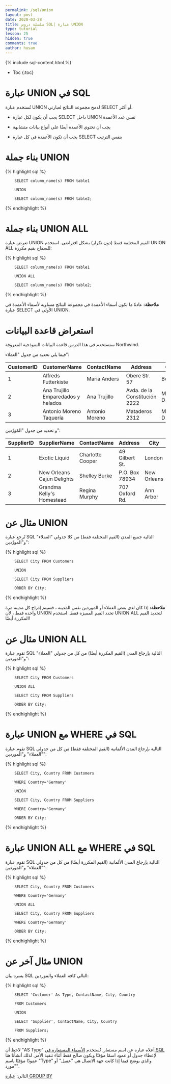 ```yaml
---
permalink: /sql/union
layout: post
date: 2020-03-28
title: سلسلة دروس SQL| عبارة UNION
type: tutorial
lesson: 25
hidden: true
comments: true
author: husam
---
```


{% include sql-content.html %}

* Toc
{:toc}


# عبارة UNION في SQL

تُستخدم عبارة  UNION لدمج مجموعة النتائج لعبارتي SELECT أو أكثر.

* يجب أن يكون لكل عبارة SELECT داخل UNION نفس عدد الأعمدة

* يجب أن تحتوي الأعمدة أيضًا على أنواع بيانات متشابهة

* يجب أن تكون الأعمدة في كل عبارة SELECT بنفس الترتيب

# بناء جملة UNION  

{% highlight sql %}

        SELECT column_name(s) FROM table1

        UNION

        SELECT column_name(s) FROM table2;

{% endhighlight %}


# بناء جملة UNION ALL

تعرض عبارة UNION القيم المختلفة فقط (دون تكرار) بشكل افتراضي. استخدم UNION ALL للسماح بقيم مكررة:

{% highlight sql %}

        SELECT column_name(s) FROM table1

        UNION ALL

        SELECT column_name(s) FROM table2;

{% endhighlight %}

**ملاحظة:** عادةً ما تكون أسماء الأعمدة في مجموعة النتائج مساوية لأسماء الأعمدة في عبارة SELECT الأولى في UNION.

# استعراض قاعدة البيانات

سنستخدم في هذا الدرس قاعدة البيانات النموذجية المعروفة Northwind.

فيما يلي تحديد من جدول "العملاء":

| CustomerID |	CustomerName |	ContactName |	Address |	City |	PostalCode |	Country |
| ---------- | ------------ | ------------- | --------- | ------ | ------------ | --------- |
| 1 | Alfreds Futterkiste |	Maria Anders |	Obere Str. 57 |	Berlin |	12209 |	Germany |
| 2 |	Ana Trujillo Emparedados y helados |	Ana Trujillo |	Avda. de la Constitución 2222 |	México D.F. |	05021 |	Mexico |
| 3 |	Antonio Moreno Taquería |	Antonio Moreno |	Mataderos 2312 |	México D.F. |	05023 |	Mexico |

و تحديد من جدول "المُوَرِّدين":

| SupplierID |	SupplierName |	ContactName |	Address |	City |	PostalCode |	Country |
| ---------- | ------------ | ------------ | --------- | ------- | ----------- | ---------- |
| 1 |	Exotic Liquid |	Charlotte Cooper |	49 Gilbert St. |	London |	EC1 4SD |	UK |
| 2 |	New Orleans Cajun Delights |	Shelley Burke |	P.O. Box 78934 |	New Orleans |	70117 |	USA |
| 3 |	Grandma Kelly's Homestead |	Regina Murphy |	707 Oxford Rd. |	Ann Arbor |	48104 |	USA |

# مثال عن UNION 

تُرجع عبارة SQL التالية جميع المدن (القيم المختلفة فقط) من كلا جدولي "العملاء" و"المورِّدين":

{% highlight sql %}

        SELECT City FROM Customers

        UNION

        SELECT City FROM Suppliers

        ORDER BY City;

{% endhighlight %}

**ملاحظة:** إذا كان لدى بعض العملاء أو الموردين نفس المدينة ، فسيتم إدراج كل مدينة مرة واحدة فقط ، لأن UNION تحدد القيم المميزة فقط. استخدم UNION ALL  لتحديد القيم المكررة أيضًا!

# مثال عن UNION ALL

تقوم عبارة SQL التالية بإرجاع المدن (القيم المكررة أيضًا) من كل من جدولي "العملاء" و"الموردين":


{% highlight sql %}

        SELECT City FROM Customers

        UNION ALL

        SELECT City FROM Suppliers

        ORDER BY City;

{% endhighlight %}

# عبارة UNION مع WHERE في SQL

تقوم عبارة SQL التالية بإرجاع المدن الألمانية (القيم المختلفة فقط) من كل من جدولي "العملاء" و"الموردين":


{% highlight sql %}


        SELECT City, Country FROM Customers

        WHERE Country='Germany'

        UNION

        SELECT City, Country FROM Suppliers

        WHERE Country='Germany'

        ORDER BY City;


{% endhighlight %}

# عبارة UNION ALL مع WHERE في SQL

تقوم عبارة SQL التالية بإرجاع المدن الألمانية (القيم المكررة أيضًا) من كل من جدولي "العملاء" و"الموردين":


{% highlight sql %}


        SELECT City, Country FROM Customers

        WHERE Country='Germany'

        UNION ALL

        SELECT City, Country FROM Suppliers

        WHERE Country='Germany'

        ORDER BY City;

{% endhighlight %}

# مثال آخر عن UNION

يسرد بيان SQL التالي كافة العملاء والموردين:


{% highlight sql %}

        SELECT 'Customer' As Type, ContactName, City, Country

        FROM Customers

        UNION

        SELECT 'Supplier', ContactName, City, Country

        FROM Suppliers;

{% endhighlight %}

لاحظ أن "AS Type" أعلاه عبارة عن اسم مستعار. تُستخدم [الأسماء المستعارة في SQL](aliases) لإعطاء جدول أو عمود اسمًا مؤقتًا ويكون صالح فقط أثناء تنفيذ الأمر.  لذلك أنشأنا هنا عمودًا مؤقتًا باسم "Type" والذي يوضح فيما إذا كانت جهة الاتصال هي "عميل" أو "مورد".

التالي: [عبارة GROUP BY ](group-by)
